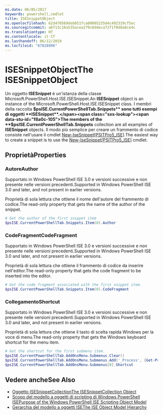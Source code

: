 ```yaml
---
ms.date: 06/05/2017
keywords: powershell,cmdlet
title: ISESnippetObject
ms.openlocfilehash: 62d470569deb051fca80005235d4c492319cf5ec
ms.sourcegitcommit: a6f13c16a535acea279c0ddeca72f1f0d8a8ce4c
ms.translationtype: HT
ms.contentlocale: it-IT
ms.lasthandoff: 06/12/2019
ms.locfileid: "67028896"
---
```

# <a name="the-isesnippetobject"></a><span data-ttu-id="f8a0c-103">ISESnippetObject</span><span class="sxs-lookup"><span data-stu-id="f8a0c-103">The ISESnippetObject</span></span>

<span data-ttu-id="f8a0c-104">Un oggetto **ISESnippet** è un'istanza della classe Microsoft.PowerShell.Host.ISE.ISESnippet.</span><span class="sxs-lookup"><span data-stu-id="f8a0c-104">An **ISESnippet** object is an instance of the Microsoft.PowerShell.Host.ISE.ISESnippet class.</span></span> <span data-ttu-id="f8a0c-105">I membri della raccolta **$psISE.CurrentPowerShellTab.Snippets** sono tutti esempi di oggetti **ISESnippet**.</span><span class="sxs-lookup"><span data-stu-id="f8a0c-105">The members of the **$psISE.CurrentPowerShellTab.Snippets** collection are all examples of **ISESnippet** objects.</span></span> <span data-ttu-id="f8a0c-106">Il modo più semplice per creare un frammento di codice consiste nell'usare il cmdlet [New-IseSnippet&#91;PSITPro5_ISE&#93;](https://technet.microsoft.com/library/0a6339a3-2683-4a8e-8929-90ad9a95c3e0).</span><span class="sxs-lookup"><span data-stu-id="f8a0c-106">The easiest way to create a snippet is to use the [New-IseSnippet&#91;PSITPro5_ISE&#93;](https://technet.microsoft.com/library/0a6339a3-2683-4a8e-8929-90ad9a95c3e0) cmdlet.</span></span>

## <a name="properties"></a><span data-ttu-id="f8a0c-107">Proprietà</span><span class="sxs-lookup"><span data-stu-id="f8a0c-107">Properties</span></span>

### <a name="author"></a><span data-ttu-id="f8a0c-108">Autore</span><span class="sxs-lookup"><span data-stu-id="f8a0c-108">Author</span></span>

<span data-ttu-id="f8a0c-109">Supportato in Windows PowerShell ISE 3.0 e versioni successive e non presente nelle versioni precedenti.</span><span class="sxs-lookup"><span data-stu-id="f8a0c-109">Supported in Windows PowerShell ISE 3.0 and later, and not present in earlier versions.</span></span>

<span data-ttu-id="f8a0c-110">Proprietà di sola lettura che ottiene il nome dell'autore del frammento di codice.</span><span class="sxs-lookup"><span data-stu-id="f8a0c-110">The read-only property that gets the name of the author of the snippet.</span></span>

```powershell
# Get the author of the first snippet item
$psISE.CurrentPowerShellTab.Snippets.Item(0).Author
```

### <a name="codefragment"></a><span data-ttu-id="f8a0c-111">CodeFragment</span><span class="sxs-lookup"><span data-stu-id="f8a0c-111">CodeFragment</span></span>

<span data-ttu-id="f8a0c-112">Supportato in Windows PowerShell ISE 3.0 e versioni successive e non presente nelle versioni precedenti.</span><span class="sxs-lookup"><span data-stu-id="f8a0c-112">Supported in Windows PowerShell ISE 3.0 and later, and not present in earlier versions.</span></span>

<span data-ttu-id="f8a0c-113">Proprietà di sola lettura che ottiene il frammento di codice da inserire nell'editor.</span><span class="sxs-lookup"><span data-stu-id="f8a0c-113">The read-only property that gets the code fragment to be inserted into the editor.</span></span>

```powershell
# Get the code fragment associated with the first snippet item.
$psISE.CurrentPowerShellTab.Snippets.Item(0).CodeFragment
```

### <a name="shortcut"></a><span data-ttu-id="f8a0c-114">Collegamento</span><span class="sxs-lookup"><span data-stu-id="f8a0c-114">Shortcut</span></span>

<span data-ttu-id="f8a0c-115">Supportato in Windows PowerShell ISE 3.0 e versioni successive e non presente nelle versioni precedenti.</span><span class="sxs-lookup"><span data-stu-id="f8a0c-115">Supported in Windows PowerShell ISE 3.0 and later, and not present in earlier versions.</span></span>

<span data-ttu-id="f8a0c-116">Proprietà di sola lettura che ottiene il tasto di scelta rapida Windows per la voce di menu.</span><span class="sxs-lookup"><span data-stu-id="f8a0c-116">The read-only property that gets the Windows keyboard shortcut for the menu item.</span></span>

```powershell
# Get the shortcut for the first submenu item.
$psISE.CurrentPowerShellTab.AddOnsMenu.Submenus.Clear()
$psISE.CurrentPowerShellTab.AddOnsMenu.Submenus.Add('_Process', {Get-Process}, 'Alt+P')
$psISE.CurrentPowerShellTab.AddOnsMenu.Submenus[0].Shortcut
```

## <a name="see-also"></a><span data-ttu-id="f8a0c-117">Vedere anche</span><span class="sxs-lookup"><span data-stu-id="f8a0c-117">See Also</span></span>

- [<span data-ttu-id="f8a0c-118">Oggetto ISESnippetCollection</span><span class="sxs-lookup"><span data-stu-id="f8a0c-118">The ISESnippetCollection Object</span></span>](The-ISESnippetCollection-Object.md)
- [<span data-ttu-id="f8a0c-119">Scopo del modello a oggetti di scripting di Windows PowerShell ISE</span><span class="sxs-lookup"><span data-stu-id="f8a0c-119">Purpose of the Windows PowerShell ISE Scripting Object Model</span></span>](purpose-of-the-windows-powershell-ise-scripting-object-model.md)
- [<span data-ttu-id="f8a0c-120">Gerarchia del modello a oggetti ISE</span><span class="sxs-lookup"><span data-stu-id="f8a0c-120">The ISE Object Model Hierarchy</span></span>](The-ISE-Object-Model-Hierarchy.md)
